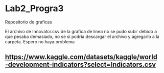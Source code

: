 # Lab2_Progra3
Repositorio de graficas

El archivo de Innovator.csv de la grafica de linea no se pudo subir debido a que pesaba demasiado, no se si podria descargar el archivo y agregarlo a la carpeta. 
Espero no haya problema
## https://www.kaggle.com/datasets/kaggle/world-development-indicators?select=Indicators.csv
